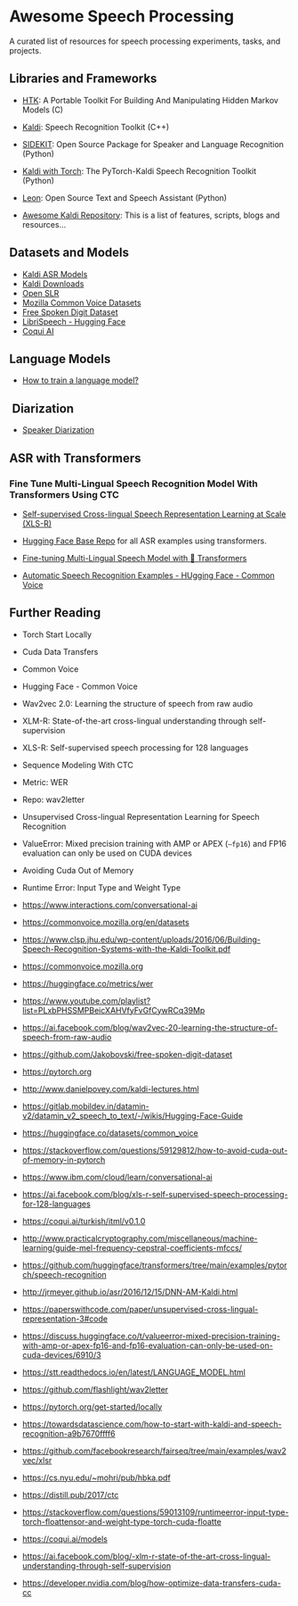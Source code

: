 # Awesome Speech Processing

A curated list of resources for speech processing experiments, tasks, and projects.

## Libraries and Frameworks

- [HTK](https://htk.eng.cam.ac.uk): A Portable Toolkit For Building And Manipulating Hidden Markov Models (C)
- [Kaldi](https://kaldi-asr.org): Speech Recognition Toolkit (C++)
- [SIDEKIT](https://projets-lium.univ-lemans.fr/sidekit): Open Source Package for Speaker and Language Recognition (Python)
- [Kaldi with Torch](https://github.com/mravanelli/pytorch-kaldi): The PyTorch-Kaldi Speech Recognition Toolkit (Python)
- [Leon](https://github.com/leon-ai/leon): Open Source Text and Speech Assistant (Python)

- [Awesome Kaldi Repository](https://github.com/YoavRamon/awesome-kaldi): This is a list of features, scripts, blogs and resources...

## Datasets and Models

- [Kaldi ASR Models](https://kaldi-asr.org/models.html)
- [Kaldi Downloads](http://www.kaldi-asr.org/downloads/tree/trunk/)
- [Open SLR](https://www.openslr.org/resources.php)
- [Mozilla Common Voice Datasets](https://commonvoice.mozilla.org/tr/datasets)
- [Free Spoken Digit Dataset](https://github.com/Jakobovski/free-spoken-digit-dataset)
- [LibriSpeech - Hugging Face](https://huggingface.co/datasets/librispeech_asr)
- [Coqui AI](https://coqui.ai)

## Language Models

- [How to train a language model?](https://stt.readthedocs.io/en/latest/LANGUAGE_MODEL.html)

##  Diarization

- [Speaker Diarization](https://github.com/pyannote)
  
## ASR with Transformers

### Fine Tune Multi-Lingual Speech Recognition Model With Transformers Using CTC

- [Self-supervised Cross-lingual Speech Representation Learning at Scale (XLS-R)](https://arxiv.org/pdf/2111.09296.pdf)
- [Hugging Face Base Repo](https://github.com/huggingface/transformers/tree/main/examples/pytorch/speech-recognition) for all ASR examples using transformers.

- [Fine-tuning Multi-Lingual Speech Model with 🤗 Transformers](https://colab.research.google.com/github/huggingface/notebooks/blob/main/examples/multi_lingual_speech_recognition.ipynb#scrollTo=d2G6z5RGAq5p)
- [Automatic Speech Recognition Examples - HUgging Face - Common Voice](https://github.com/huggingface/transformers/tree/main/examples/pytorch/speech-recognition/#common-voice-ctc)

## Further Reading

- Torch Start Locally
- Cuda Data Transfers
- Common Voice
- Hugging Face - Common Voice
- Wav2vec 2.0: Learning the structure of speech from raw audio
- XLM-R: State-of-the-art cross-lingual understanding through self-supervision
- XLS-R: Self-supervised speech processing for 128 languages
- Sequence Modeling With CTC
- Metric: WER
- Repo: wav2letter
- Unsupervised Cross-lingual Representation Learning for Speech Recognition
- ValueError: Mixed precision training with AMP or APEX (`–fp16`) and FP16 evaluation can only be used on CUDA devices
- Avoiding Cuda Out of Memory
- Runtime Error: Input Type and Weight Type

- <https://www.interactions.com/conversational-ai>
- <https://commonvoice.mozilla.org/en/datasets>
- <https://www.clsp.jhu.edu/wp-content/uploads/2016/06/Building-Speech-Recognition-Systems-with-the-Kaldi-Toolkit.pdf>
- <https://commonvoice.mozilla.org>
- <https://huggingface.co/metrics/wer>
- <https://www.youtube.com/playlist?list=PLxbPHSSMPBeicXAHVfyFvGfCywRCq39Mp>
- <https://ai.facebook.com/blog/wav2vec-20-learning-the-structure-of-speech-from-raw-audio>
- <https://github.com/Jakobovski/free-spoken-digit-dataset>
- <https://pytorch.org>
- <http://www.danielpovey.com/kaldi-lectures.html>
- <https://gitlab.mobildev.in/datamin-v2/datamin_v2_speech_to_text/-/wikis/Hugging-Face-Guide>
- <https://huggingface.co/datasets/common_voice>
- <https://stackoverflow.com/questions/59129812/how-to-avoid-cuda-out-of-memory-in-pytorch>
- <https://www.ibm.com/cloud/learn/conversational-ai>
- <https://ai.facebook.com/blog/xls-r-self-supervised-speech-processing-for-128-languages>
- <https://coqui.ai/turkish/itml/v0.1.0>
- <http://www.practicalcryptography.com/miscellaneous/machine-learning/guide-mel-frequency-cepstral-coefficients-mfccs/>
- <https://github.com/huggingface/transformers/tree/main/examples/pytorch/speech-recognition>
- <http://jrmeyer.github.io/asr/2016/12/15/DNN-AM-Kaldi.html>
- <https://paperswithcode.com/paper/unsupervised-cross-lingual-representation-3#code>
- <https://discuss.huggingface.co/t/valueerror-mixed-precision-training-with-amp-or-apex-fp16-and-fp16-evaluation-can-only-be-used-on-cuda-devices/6910/3>
- <https://stt.readthedocs.io/en/latest/LANGUAGE_MODEL.html>
- <https://github.com/flashlight/wav2letter>
- <https://pytorch.org/get-started/locally>
- <https://towardsdatascience.com/how-to-start-with-kaldi-and-speech-recognition-a9b7670ffff6>
- <https://github.com/facebookresearch/fairseq/tree/main/examples/wav2vec/xlsr>
- <https://cs.nyu.edu/~mohri/pub/hbka.pdf>
- <https://distill.pub/2017/ctc>
- <https://stackoverflow.com/questions/59013109/runtimeerror-input-type-torch-floattensor-and-weight-type-torch-cuda-floatte>
- <https://coqui.ai/models>
- <https://ai.facebook.com/blog/-xlm-r-state-of-the-art-cross-lingual-understanding-through-self-supervision>
- <https://developer.nvidia.com/blog/how-optimize-data-transfers-cuda-cc>
